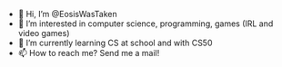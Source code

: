 - 👋 Hi, I’m @EosisWasTaken
- 👀 I’m interested in computer science, programming, games (IRL and video games)
- 🌱 I’m currently learning CS at school and with CS50
- 📫 How to reach me? Send me a mail!

<!---
EosisWasTaken/EosisWasTaken is a ✨ special ✨ repository because its `README.md` (this file) appears on your GitHub profile.
You can click the Preview link to take a look at your changes.
--->
